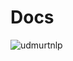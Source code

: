 # Docs

![udmurtnlp](https://github.com/udmurtNLP/docs/assets/19909792/c79be2b5-385b-4869-90cb-8491de861f11)

